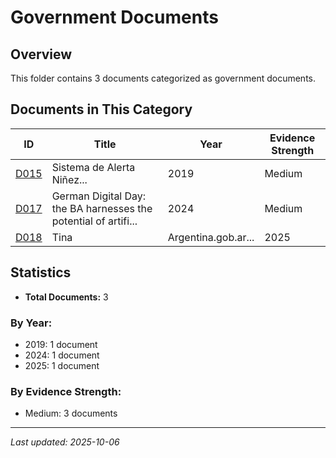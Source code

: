 # Government Documents

## Overview

This folder contains 3 documents categorized as government documents.

## Documents in This Category

| ID | Title | Year | Evidence Strength |
|----|-------|------|-------------------|
| [D015](D015.md) | Sistema de Alerta Niñez... | 2019 | Medium |
| [D017](D017.md) | German Digital Day: the BA harnesses the potential of artifi... | 2024 | Medium |
| [D018](D018.md) | Tina | Argentina.gob.ar... | 2025 | Medium |

## Statistics

- **Total Documents:** 3

### By Year:
- 2019: 1 document
- 2024: 1 document
- 2025: 1 document

### By Evidence Strength:
- Medium: 3 documents

---
*Last updated: 2025-10-06*

